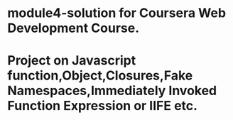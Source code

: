 # module4-solution for Coursera Web Development Course.

# Project on Javascript function,Object,Closures,Fake Namespaces,Immediately Invoked Function Expression or IIFE etc.
